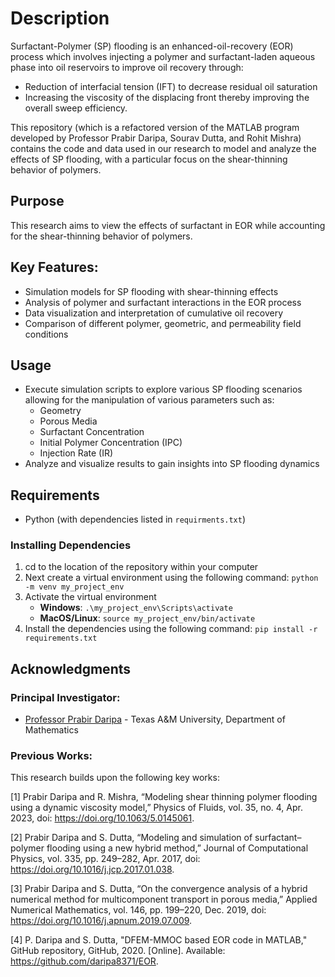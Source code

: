 # Description
Surfactant-Polymer (SP) flooding is an enhanced-oil-recovery (EOR) process which involves injecting a polymer and surfactant-laden aqueous phase into oil reservoirs to improve oil recovery through:
 - Reduction of interfacial tension (IFT) to decrease residual oil saturation
 - Increasing the viscosity of the displacing front thereby improving the overall sweep efficiency. 

This repository (which is a refactored version of the MATLAB program developed by Professor Prabir Daripa, Sourav Dutta, and Rohit Mishra) contains the code and data used in our research to model and analyze the effects of SP flooding, with a particular focus on the shear-thinning behavior of polymers. 

## Purpose
This research aims to view the effects of surfactant in EOR while accounting for the shear-thinning behavior of polymers. 

## Key Features:
 - Simulation models for SP flooding with shear-thinning effects
 - Analysis of polymer and surfactant interactions in the EOR process
 - Data visualization and interpretation of cumulative oil recovery
 - Comparison of different polymer, geometric, and permeability field conditions

## Usage
 - Execute simulation scripts to explore various SP flooding scenarios allowing for the manipulation of various parameters such as:
    - Geometry
    - Porous Media
    - Surfactant Concentration
    - Initial Polymer Concentration (IPC)
    - Injection Rate (IR)
 - Analyze and visualize results to gain insights into SP flooding dynamics

## Requirements
 - Python (with dependencies listed in ```requirments.txt```)
 
### Installing Dependencies
1. cd to the location of the repository within your computer
2. Next create a virtual environment using the following command: ```python -m venv my_project_env```
3. Activate the virtual environment
    - **Windows**: ```.\my_project_env\Scripts\activate```
    - **MacOS/Linux**: ```source my_project_env/bin/activate```
4. Install the dependencies using the following command: ```pip install -r requirements.txt```
 

## Acknowledgments
### Principal Investigator:
 - [Professor Prabir Daripa](https://www.math.tamu.edu/directory/formalpg.php?user=daripa) - Texas A&M University, Department of Mathematics
 
### Previous Works: 
This research builds upon the following key works: 

[1] Prabir Daripa and R. Mishra, “Modeling shear thinning polymer flooding using a dynamic viscosity model,” Physics of Fluids, vol. 35, no. 4, Apr. 2023, doi: https://doi.org/10.1063/5.0145061.
‌

[2] Prabir Daripa and S. Dutta, “Modeling and simulation of surfactant–polymer flooding using a new hybrid method,” Journal of Computational Physics, vol. 335, pp. 249–282, Apr. 2017, doi: https://doi.org/10.1016/j.jcp.2017.01.038.
‌

[3] Prabir Daripa and S. Dutta, “On the convergence analysis of a hybrid numerical method for multicomponent transport in porous media,” Applied Numerical Mathematics, vol. 146, pp. 199–220, Dec. 2019, doi: https://doi.org/10.1016/j.apnum.2019.07.009.
‌

[4] P. Daripa and S. Dutta, "DFEM-MMOC based EOR code in MATLAB," GitHub repository, GitHub, 2020. [Online]. Available: https://github.com/daripa8371/EOR. 
